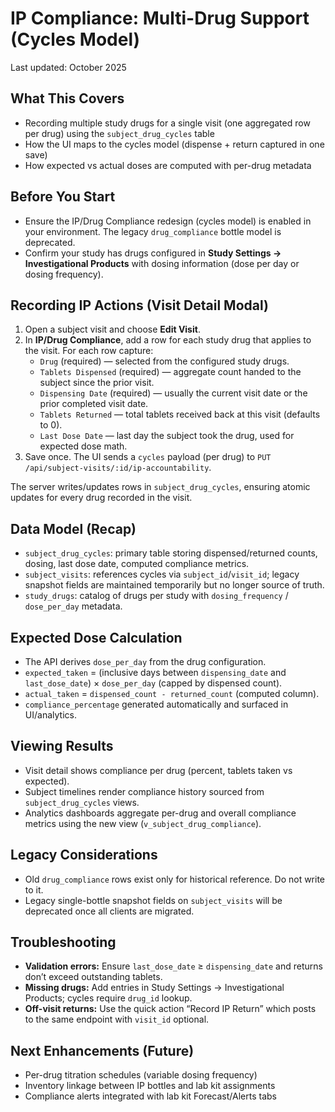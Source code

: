 # IP Compliance: Multi-Drug Support (Cycles Model)

Last updated: October 2025

## What This Covers
- Recording multiple study drugs for a single visit (one aggregated row per drug) using the `subject_drug_cycles` table
- How the UI maps to the cycles model (dispense + return captured in one save)
- How expected vs actual doses are computed with per-drug metadata

## Before You Start
- Ensure the IP/Drug Compliance redesign (cycles model) is enabled in your environment. The legacy `drug_compliance` bottle model is deprecated.
- Confirm your study has drugs configured in **Study Settings → Investigational Products** with dosing information (dose per day or dosing frequency).

## Recording IP Actions (Visit Detail Modal)
1. Open a subject visit and choose **Edit Visit**.
2. In **IP/Drug Compliance**, add a row for each study drug that applies to the visit. For each row capture:
   - `Drug` (required) — selected from the configured study drugs.
   - `Tablets Dispensed` (required) — aggregate count handed to the subject since the prior visit.
   - `Dispensing Date` (required) — usually the current visit date or the prior completed visit date.
   - `Tablets Returned` — total tablets received back at this visit (defaults to 0).
   - `Last Dose Date` — last day the subject took the drug, used for expected dose math.
3. Save once. The UI sends a `cycles` payload (per drug) to `PUT /api/subject-visits/:id/ip-accountability`.

The server writes/updates rows in `subject_drug_cycles`, ensuring atomic updates for every drug recorded in the visit.

## Data Model (Recap)
- `subject_drug_cycles`: primary table storing dispensed/returned counts, dosing, last dose date, computed compliance metrics.
- `subject_visits`: references cycles via `subject_id`/`visit_id`; legacy snapshot fields are maintained temporarily but no longer source of truth.
- `study_drugs`: catalog of drugs per study with `dosing_frequency` / `dose_per_day` metadata.

## Expected Dose Calculation
- The API derives `dose_per_day` from the drug configuration.
- `expected_taken` = (inclusive days between `dispensing_date` and `last_dose_date`) × `dose_per_day` (capped by dispensed count).
- `actual_taken` = `dispensed_count - returned_count` (computed column).
- `compliance_percentage` generated automatically and surfaced in UI/analytics.

## Viewing Results
- Visit detail shows compliance per drug (percent, tablets taken vs expected).
- Subject timelines render compliance history sourced from `subject_drug_cycles` views.
- Analytics dashboards aggregate per-drug and overall compliance metrics using the new view (`v_subject_drug_compliance`).

## Legacy Considerations
- Old `drug_compliance` rows exist only for historical reference. Do not write to it.
- Legacy single-bottle snapshot fields on `subject_visits` will be deprecated once all clients are migrated.

## Troubleshooting
- **Validation errors:** Ensure `last_dose_date` ≥ `dispensing_date` and returns don’t exceed outstanding tablets.
- **Missing drugs:** Add entries in Study Settings → Investigational Products; cycles require `drug_id` lookup.
- **Off-visit returns:** Use the quick action “Record IP Return” which posts to the same endpoint with `visit_id` optional.

## Next Enhancements (Future)
- Per-drug titration schedules (variable dosing frequency)
- Inventory linkage between IP bottles and lab kit assignments
- Compliance alerts integrated with lab kit Forecast/Alerts tabs
